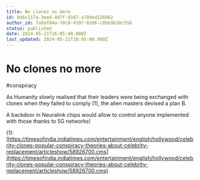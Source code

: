 ```yaml
---
title: No clones no more
id: 0d6c117a-3eed-4d7f-93d7-a70ded126062
author_id: 7a9af84a-70c8-4597-8206-c8bb9b10c558
status: published
date: 2024-05-21T16:05:00.000Z
last_updated: 2024-05-21T16:05:00.000Z
---
```


# No clones no more


#conspiracy

As Humanity slowly realised that their leaders were being exchanged with clones when they failed to comply (1), the alien masters devised a plan B.

A backdoor in Neuralink chips would allow to control anyone implemented with those thanks to 5G networks!

(1): [https://timesofindia.indiatimes.com/entertainment/english/hollywood/celebrity-clones-popular-conspiracy-theories-about-celebrity-replacement/articleshow/58926700.cms](https://timesofindia.indiatimes.com/entertainment/english/hollywood/celebrity-clones-popular-conspiracy-theories-about-celebrity-replacement/articleshow/58926700.cms)
